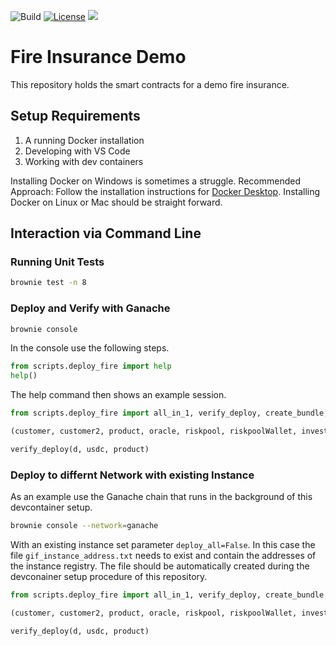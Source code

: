 ![Build](https://github.com/etherisc/depeg-contracts/actions/workflows/build.yml/badge.svg)
[![License](https://img.shields.io/badge/License-Apache_2.0-blue.svg)](https://opensource.org/licenses/Apache-2.0)
[![](https://dcbadge.vercel.app/api/server/cVsgakVG4R?style=flat)](https://discord.gg/Qb6ZjgE8)

# Fire Insurance Demo

This repository holds the smart contracts for a demo fire insurance.

## Setup Requirements

1. A running Docker installation
1. Developing with VS Code
1. Working with dev containers

Installing Docker on Windows is sometimes a struggle.
Recommended Approach: Follow the installation instructions for [Docker Desktop](https://docs.docker.com/desktop/install/windows-install/).
Installing Docker on Linux or Mac should be straight forward.

## Interaction via Command Line

### Running Unit Tests

```bash
brownie test -n 8
```

### Deploy and Verify with Ganache

```bash
brownie console
```

In the console use the following steps.

```python
from scripts.deploy_fire import help
help()
```

The help command then shows an example session.
```python
from scripts.deploy_fire import all_in_1, verify_deploy, create_bundle, create_policy, help

(customer, customer2, product, oracle, riskpool, riskpoolWallet, investor, usdc, instance, instanceService, instanceOperator, bundleId, processId, d) = all_in_1(deploy_all=True)

verify_deploy(d, usdc, product)
```

### Deploy to differnt Network with existing Instance

As an example use the Ganache chain that runs in the background of this devcontainer setup.

```bash
brownie console --network=ganache
```

With an existing instance set parameter `deploy_all=False`.
In this case the file `gif_instance_address.txt` needs to exist and contain the addresses of the instance registry.
The file should be automatically created during the devconainer setup procedure of this repository.

```python
from scripts.deploy_fire import all_in_1, verify_deploy, create_bundle, create_policy, help

(customer, customer2, product, oracle, riskpool, riskpoolWallet, investor, usdc, instance, instanceService, instanceOperator, bundleId, processId, d) = all_in_1(deploy_all=False)

verify_deploy(d, usdc, product)
```
